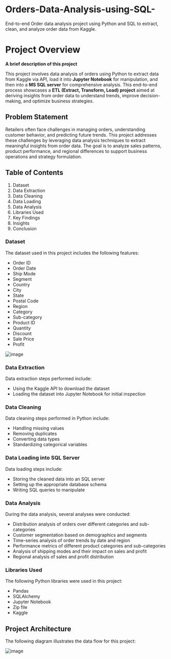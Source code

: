# Orders-Data-Analysis-using-SQL-
End-to-end Order data analysis project using Python and SQL to extract, clean, and analyze order data from Kaggle.

# **Project Overview**

**A brief description of this project**

This project involves data analysis of orders using Python to extract data from Kaggle via API, load it into **Jupyter Notebook**  for manipulation, and then into a **MS SQL server** for comprehensive analysis. This end-to-end process showcases a  **ETL (Extract, Transform, Load) project** aimed at deriving insights from order data to understand trends, improve decision-making, and optimize business strategies.


## **Problem Statement**

Retailers often face challenges in managing orders, understanding customer behavior, and predicting future trends. This project addresses these challenges by leveraging data analysis techniques to extract meaningful insights from order data. The goal is to analyze sales patterns, product performance, and regional differences to support business operations and strategy formulation.

## **Table of Contents**
1. Dataset
2. Data Extraction
3. Data Cleaning
4. Data Loading
5. Data Analysis
6. Libraries Used
7. Key Findings
8. Insights
9. Conclusion

### **Dataset**
The dataset used in this project includes the following features:

- Order ID
- Order Date
- Ship Mode
- Segment
- Country
- City
- State
- Postal Code
- Region
- Category
- Sub-category
- Product ID
- Quantity
- Discount
- Sale Price
- Profit

![image](https://github.com/MithilKothari/Orders-Data-Analysis-using-SQL-/assets/156261969/f3033b7a-8a8d-48bf-9f89-638e9f3933cc)

### **Data Extraction**
Data extraction steps performed include:

- Using the Kaggle API to download the dataset
- Loading the dataset into Jupyter Notebook for initial inspection

### **Data Cleaning**
Data cleaning steps performed in Python include:

- Handling missing values
- Removing duplicates
- Converting data types
- Standardizing categorical variables

### **Data Loading into SQL Server**
Data loading steps include:

- Storing the cleaned data into an SQL server
- Setting up the appropriate database schema
- Writing SQL queries to manipulate

### **Data Analysis**
During the data analysis, several analyses were conducted:

- Distribution analysis of orders over different categories and sub-categories
- Customer segmentation based on demographics and segments
- Time-series analysis of order trends by date and region
- Performance metrics of different product categories and sub-categories
- Analysis of shipping modes and their impact on sales and profit
- Regional analysis of sales and profit distribution

### **Libraries Used**

The following Python libraries were used in this project:

- Pandas
- SQLAlchemy
- Jupyter Notebook
- Zip file
- Kaggle

## **Project Architecture**

The following diagram illustrates the data flow for this project:

![image](https://github.com/MithilKothari/Orders-Data-Analysis-using-SQL-/assets/156261969/5b8924d1-9239-4192-9ae9-c4a8ee5ac46c)
